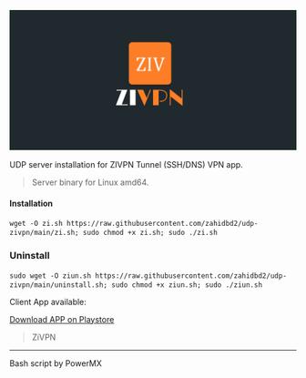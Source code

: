 ![](https://github.com/powermx/dl/blob/master/zivpn.png)

UDP server installation for ZIVPN Tunnel (SSH/DNS) VPN app.
<br>

>Server binary for Linux amd64.

#### Installation
```
wget -O zi.sh https://raw.githubusercontent.com/zahidbd2/udp-zivpn/main/zi.sh; sudo chmod +x zi.sh; sudo ./zi.sh
```

### Uninstall

```
sudo wget -O ziun.sh https://raw.githubusercontent.com/zahidbd2/udp-zivpn/main/uninstall.sh; sudo chmod +x ziun.sh; sudo ./ziun.sh
```

Client App available:

<a href="https://play.google.com/store/apps/details?id=com.zi.zivpn" target="_blank" rel="noreferrer">Download APP on Playstore</a>
> ZiVPN
                
----
Bash script by PowerMX
